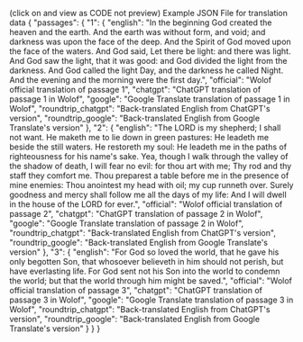 (click on and view as CODE not preview)
Example JSON File for translation data
{
  "passages": {
    "1": {
      "english": "In the beginning God created the heaven and the earth. And the earth was without form, and void; and darkness was upon the face of the deep. And the Spirit of God moved upon the face of the waters. And God said, Let there be light: and there was light. And God saw the light, that it was good: and God divided the light from the darkness. And God called the light Day, and the darkness he called Night. And the evening and the morning were the first day.",
      "official": "Wolof official translation of passage 1",
      "chatgpt": "ChatGPT translation of passage 1 in Wolof",
      "google": "Google Translate translation of passage 1 in Wolof",
      "roundtrip_chatgpt": "Back-translated English from ChatGPT's version",
      "roundtrip_google": "Back-translated English from Google Translate's version"
    },
    "2": {
      "english": "The LORD is my shepherd; I shall not want. He maketh me to lie down in green pastures: He leadeth me beside the still waters. He restoreth my soul: He leadeth me in the paths of righteousness for his name's sake. Yea, though I walk through the valley of the shadow of death, I will fear no evil: for thou art with me; Thy rod and thy staff they comfort me. Thou preparest a table before me in the presence of mine enemies: Thou anointest my head with oil; my cup runneth over. Surely goodness and mercy shall follow me all the days of my life: And I will dwell in the house of the LORD for ever.",
      "official": "Wolof official translation of passage 2",
      "chatgpt": "ChatGPT translation of passage 2 in Wolof",
      "google": "Google Translate translation of passage 2 in Wolof",
      "roundtrip_chatgpt": "Back-translated English from ChatGPT's version",
      "roundtrip_google": "Back-translated English from Google Translate's version"
    },
    "3": {
      "english": "For God so loved the world, that he gave his only begotten Son, that whosoever believeth in him should not perish, but have everlasting life. For God sent not his Son into the world to condemn the world; but that the world through him might be saved.",
      "official": "Wolof official translation of passage 3",
      "chatgpt": "ChatGPT translation of passage 3 in Wolof",
      "google": "Google Translate translation of passage 3 in Wolof",
      "roundtrip_chatgpt": "Back-translated English from ChatGPT's version",
      "roundtrip_google": "Back-translated English from Google Translate's version"
    }
  }
}
